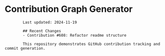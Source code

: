 # Contribution Graph Generator
            
            Last updated: 2024-11-19
            
            ## Recent Changes
            - Contribution #608: Refactor readme structure
            
            This repository demonstrates GitHub contribution tracking and commit generation.
        